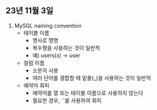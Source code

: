 ## 23년 11월 3일

1. MySQL naming convention
    - 테이블 이름
        - 명사로 명명
        - 복수형을 사용하는 것이 일반적
        - 예) users(x) -> user
    - 컬럼 이름
        - 소문자 사용
        - 여러 단어를 결합할 때 밑줄(_)을 사용하는 것이 일반적
    - 예약어 회피
        - 예약어를 열 또는 테이블 이름으로 사용하지 않는다
        - 필요한 경우, ``를 사용하여 회피
        